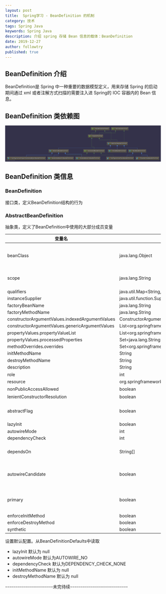 ```yaml
---
layout: post
title:  Spring学习 - BeanDefinition 的机制
category: 技术
tags: Spring Java
keywords: Spring Java
description: 介绍 spring 存储 Bean 信息的载体：BeanDefinition
date: 2019-12-27
author: followtry
published: true
---
```



## BeanDefinition 介绍

BeanDefinition是 Spring 中一种重要的数据模型定义，用来存储 Spring 的启动期间通过 xml 或者注解方式扫描的需要注入进 Spring的 IOC 容器内的 Bean 信息。


## BeanDefinition 类依赖图

![BeanDefinition 类依赖图](https://raw.githubusercontent.com/George5814/blog-pic/master/image/spring/BeanDefinition2.png)


## BeanDefinition 类信息

### BeanDefinition

接口类，定义BeanDefinition结构的行为

### AbstractBeanDefinition

抽象类，定义了BeanDefinition中使用的大部分成员变量

|变量名|类型|默认值|说明|
|--|--|--|--|
|beanClass|java.lang.Object|-|所属的 Class 的类|
|scope|java.lang.String|-|作用域范围|
|qualifiers|java.util.Map<String, AutowireCandidateQualifier>|||
|instanceSupplier|java.util.function.Supplier|||
|factoryBeanName|java.lang.String|||
|factoryMethodName|java.lang.String|||
|constructorArgumentValues.indexedArgumentValues|ConstructorArgumentValues.Map<Integer, ValueHolder>|||
|constructorArgumentValues.genericArgumentValues|List<org.springframework.beans.factory.config.ConstructorArgumentValues$ValueHolder>|||
|propertyValues.propertyValueList|List<org.springframework.beans.PropertyValue>|||
|propertyValues.processedProperties|Set<java.lang.String>|||
|methodOverrides.overrides|Set<org.springframework.beans.factory.support.MethodOverride>|||
|initMethodName|String|||
|destroyMethodName|String|||
|description|String|||
|role|int|默认为ROLE_APPLICATION||
|resource|org.springframework.core.io.Resource|||
|nonPublicAccessAllowed|boolean| 默认为 true||
|lenientConstructorResolution|boolean| 默认为 true||
|abstractFlag|boolean| 默认为 false|抽象类标记|
|lazyInit|boolean| - ||
|autowireMode|int|AUTOWIRE_NO||
|dependencyCheck|int|DEPENDENCY_CHECK_NONE||
|dependsOn|String[]|-|依赖的集合|
|autowireCandidate|boolean|true|自动装备候选 bean|
|primary|boolean|false|默认为非主要 bean|
|enforceInitMethod|boolean|true||
|enforceDestroyMethod|boolean|true||
|synthetic|boolean|false||

设置默认配置。从BeanDefinitionDefaults中读取

- lazyInit 默认为 null
- autowireMode 默认为AUTOWIRE_NO
- dependencyCheck 默认为DEPENDENCY_CHECK_NONE
- initMethodName 默认为 null
- destroyMethodName 默认为 null




------------------------未完待续-----------------------------




